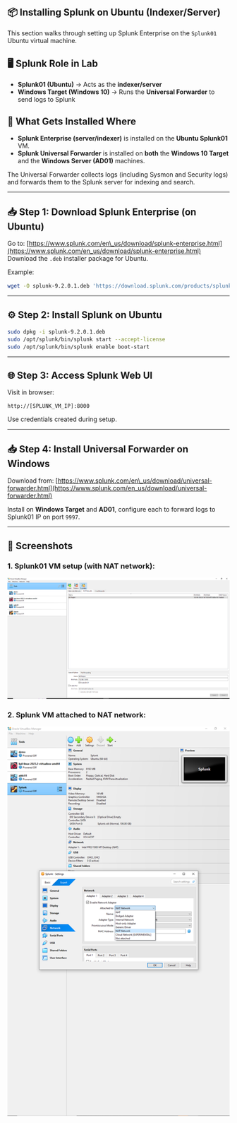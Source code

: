
## 📦 Installing Splunk on Ubuntu (Indexer/Server)

This section walks through setting up Splunk Enterprise on the `Splunk01` Ubuntu virtual machine.

## 🖥️ Splunk Role in Lab

* **Splunk01 (Ubuntu)** → Acts as the **indexer/server**
* **Windows Target (Windows 10)** → Runs the **Universal Forwarder** to send logs to Splunk

## 🧭 What Gets Installed Where

* **Splunk Enterprise (server/indexer)** is installed on the **Ubuntu Splunk01** VM.
* **Splunk Universal Forwarder** is installed on **both** the **Windows 10 Target** and the **Windows Server (AD01)** machines.

The Universal Forwarder collects logs (including Sysmon and Security logs) and forwards them to the Splunk server for indexing and search.

---

## 📥 Step 1: Download Splunk Enterprise (on Ubuntu)

Go to: [https://www.splunk.com/en\_us/download/splunk-enterprise.html](https://www.splunk.com/en_us/download/splunk-enterprise.html)
Download the `.deb` installer package for Ubuntu.

Example:

```bash
wget -O splunk-9.2.0.1.deb 'https://download.splunk.com/products/splunk/releases/9.2.0.1/linux/splunk-9.2.0.1-xxxxx.deb'
```

---

## ⚙️ Step 2: Install Splunk on Ubuntu

```bash
sudo dpkg -i splunk-9.2.0.1.deb
sudo /opt/splunk/bin/splunk start --accept-license
sudo /opt/splunk/bin/splunk enable boot-start
```

---

## 🌐 Step 3: Access Splunk Web UI

Visit in browser:

```
http://[SPLUNK_VM_IP]:8000
```

Use credentials created during setup.

---

## 📥 Step 4: Install Universal Forwarder on Windows

Download from: [https://www.splunk.com/en\_us/download/universal-forwarder.html](https://www.splunk.com/en_us/download/universal-forwarder.html)

Install on **Windows Target** and **AD01**, configure each to forward logs to Splunk01 IP on port `9997`.

---

## 📸 Screenshots

### 1. Splunk01 VM setup (with NAT network):

![Splunk NAT](../screenshots/creating%20nat%20network%20to%20our%20ip,%20than%20putting%20all%20the%20vms%20on%20it%20is%20the%20splunk%20ss.PNG)

### 2. Splunk VM attached to NAT network:

![Splunk Adapter](../screenshots/puytting%20splunk%20to%20nat%20netwrok.PNG)

